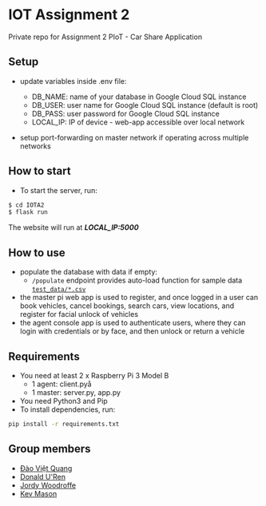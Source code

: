 # IOT Assignment 2
Private repo for Assignment 2 PIoT - Car Share Application

## Setup
- update variables inside .env file:   
  - DB_NAME: name of your database in Google Cloud SQL instance
  - DB_USER: user name for Google Cloud SQL instance (default is root)
  - DB_PASS: user password for Google Cloud SQL instance
  - LOCAL_IP: IP of device - web-app accessible over local network


- setup port-forwarding on master network if operating across multiple networks

## How to start
- To start the server, run:

```sh
$ cd IOTA2
$ flask run
```
The website will run at ***LOCAL_IP:5000***

## How to use
- populate the database with data if empty:
  - ```/populate``` endpoint provides auto-load function for sample data [```test_data/*.csv```](https://github.com/jordanwoodroffe/IOTA2/test_data)
- the master pi web app is used to register, and once logged in a user can book vehicles, cancel bookings, search cars, view locations, and register for facial unlock of vehicles
- the agent console app is used to authenticate users, where they can login with credentials or by face, and then unlock or return a vehicle
## Requirements
- You need at least 2 x Raspberry Pi 3 Model B
  - 1 agent: client.pyå
  - 1 master: server.py, app.py
- You need Python3 and Pip
- To install dependencies, run:
```sh
pip install -r requirements.txt
```

## Group members
- [Đào Việt Quang](https://github.com/DanDanDao)
- [Donald U'Ren](https://github.com/donald-uren)
- [Jordy Woodroffe](https://github.com/jordanwoodroffe)
- [Kev Mason](https://github.com/Evzy)
